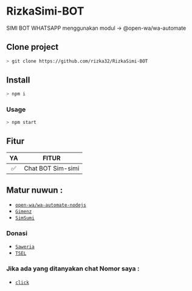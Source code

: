 # RizkaSimi-BOT
SIMI BOT WHATSAPP menggunakan modul -> @open-wa/wa-automate

## Clone project

```bash
> git clone https://github.com/rizka32/RizkaSimi-BOT
```

## Install

```bash
> npm i
```

### Usage

```bash
> npm start
```

## Fitur

| YA       |               FITUR         |
| :-----------: | :--------------------------------: |
|       ✅       | Chat BOT Sim-simi          |




## Matur nuwun :
* [`open-wa/wa-automate-nodejs`](https://github.com/open-wa/wa-automate-nodejs)
* [`Gimenz`](https://github.com/Gimenz)
* [`SimSumi`](https://simsumi.herokuapp.com/)

### Donasi
* [`Saweria`](https://saweria.co/donate/rizkanugraha)
* [`TSEL`](6285314240519)

### Jika ada yang ditanyakan chat Nomor saya :
* [`click`](https://wa.me/6285314240519)
